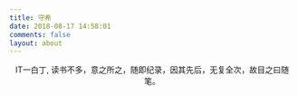 ```yaml
---
title: 守希
date: 2018-08-17 14:58:01
comments: false
layout: about
---
```


<p align="center">
IT一白丁, 读书不多，意之所之，随即纪录，因其先后，无复全次，故目之曰随笔。
</p>